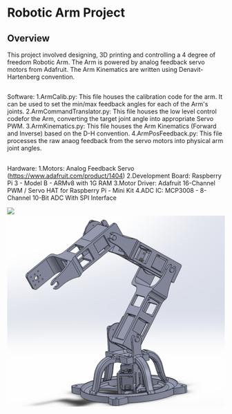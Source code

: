 # Robotic Arm Project

Overview
---

This project involved designing, 3D printing and controlling a 4 degree of freedom Robotic Arm. The Arm is powered by analog feedback servo motors from Adafruit. The Arm Kinematics are written using Denavit-Hartenberg convention. 

##
Software:
	1.ArmCalib.py: This file houses the calibration code for the arm. It can be used to set the min/max feedback angles for each of the Arm's joints.
	2.ArmCommandTranslator.py: This file houses the low level control codefor the Arm, converting the target joint angle into appropriate Servo PWM.
	3.ArmKinematics.py: This file houses the Arm Kinematics (Forward and Inverse) based on the D-H convention.
	4.ArmPosFeedback.py: This file processes the raw anaog feedback from the servo motors into physical arm joint angles.

##
Hardware:
	1.Motors: Analog Feedback Servo (https://www.adafruit.com/product/1404)
	2.Development Board:  Raspberry Pi 3 - Model B - ARMv8 with 1G RAM
	3.Motor Driver: Adafruit 16-Channel PWM / Servo HAT for Raspberry Pi - Mini Kit
	4.ADC IC: MCP3008 - 8-Channel 10-Bit ADC With SPI Interface

![](/RoboticArm_IMG.jpg)
![](/RoboticArm.PNG)